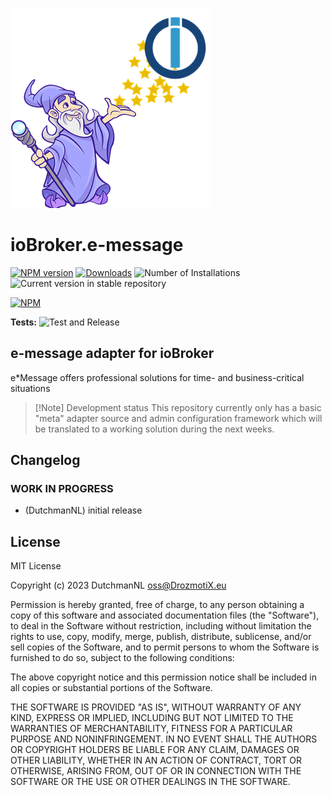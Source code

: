 ![Logo](admin/e-message.png)
# ioBroker.e-message

[![NPM version](https://img.shields.io/npm/v/iobroker.e-message.svg)](https://www.npmjs.com/package/iobroker.e-message)
[![Downloads](https://img.shields.io/npm/dm/iobroker.e-message.svg)](https://www.npmjs.com/package/iobroker.e-message)
![Number of Installations](https://iobroker.live/badges/e-message-installed.svg)
![Current version in stable repository](https://iobroker.live/badges/e-message-stable.svg)

[![NPM](https://nodei.co/npm/iobroker.e-message.png?downloads=true)](https://nodei.co/npm/iobroker.e-message/)

**Tests:** ![Test and Release](https://github.com/DrozmotiX/ioBroker.e-message/workflows/Test%20and%20Release/badge.svg)

## e-message adapter for ioBroker

e*Message offers professional solutions for time- and business-critical situations

> [!Note] Development status
> This repository currently only has a basic "meta" adapter source and admin configuration framework which will be translated to a working solution during the next weeks.


## Changelog
<!--
	Placeholder for the next version (at the beginning of the line):
	### **WORK IN PROGRESS**
-->

### **WORK IN PROGRESS**
* (DutchmanNL) initial release

## License
MIT License

Copyright (c) 2023 DutchmanNL <oss@DrozmotiX.eu>

Permission is hereby granted, free of charge, to any person obtaining a copy
of this software and associated documentation files (the "Software"), to deal
in the Software without restriction, including without limitation the rights
to use, copy, modify, merge, publish, distribute, sublicense, and/or sell
copies of the Software, and to permit persons to whom the Software is
furnished to do so, subject to the following conditions:

The above copyright notice and this permission notice shall be included in all
copies or substantial portions of the Software.

THE SOFTWARE IS PROVIDED "AS IS", WITHOUT WARRANTY OF ANY KIND, EXPRESS OR
IMPLIED, INCLUDING BUT NOT LIMITED TO THE WARRANTIES OF MERCHANTABILITY,
FITNESS FOR A PARTICULAR PURPOSE AND NONINFRINGEMENT. IN NO EVENT SHALL THE
AUTHORS OR COPYRIGHT HOLDERS BE LIABLE FOR ANY CLAIM, DAMAGES OR OTHER
LIABILITY, WHETHER IN AN ACTION OF CONTRACT, TORT OR OTHERWISE, ARISING FROM,
OUT OF OR IN CONNECTION WITH THE SOFTWARE OR THE USE OR OTHER DEALINGS IN THE
SOFTWARE.